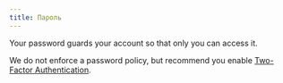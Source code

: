 ```yaml
---
title: Пароль
---
```


Your password guards your account so that only you can access it.

We do not enforce a password policy, but recommend you enable [Two-Factor Authentication](/docs/site/account/mfa).

